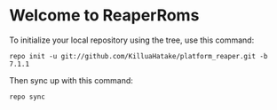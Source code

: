 Welcome to ReaperRoms
===================


To initialize your local repository using the tree, use this command:


	repo init -u git://github.com/KilluaHatake/platform_reaper.git -b 7.1.1



Then sync up with this command:

	repo sync


